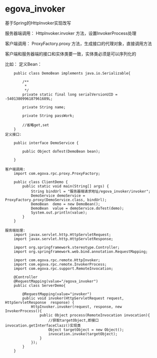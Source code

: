 # egova_invoker

基于Spring的HttpInvoker实现改写

服务器端调用：
	HttpInvoker.invoker 方法，设置InvokerProcess处理
	
客户端调用：
	ProxyFactory.proxy 方法，生成接口的代理对象，直接调用方法
	
客户端和服务器端的接口和实体类要一致，实体类必须是可以序列化的

比如：
	定义Bean：
	

		public class DemoBean implements java.io.Serializable{
		
			/**
			 * 
			 */
			private static final long serialVersionUID = -5401380996187961689L;
		
			private String name;
			
			private String passWork;
			
			//省略get,set
		}
	定义接口:
		
		public interface DemoService {
		
			public Object doTest(DemoBean bean);
			
		}
		
	客户端调用:
		import com.egova.rpc.proxy.ProxyFactory;

		public class ClientDemo {
			public static void main(String[] args) {
				String bindUrl = "服务器端请求地址/egova_invoker/invoker";
				DemoService demoService = ProxyFactory.proxy(DemoService.class, bindUrl);
				DemoBean  demo = new DemoBean();
				DemoBean  value = demoService.doTest(demo);
				System.out.println(value);
			}
		}
		
	服务端处理:
		import javax.servlet.http.HttpServletRequest;
		import javax.servlet.http.HttpServletResponse;
		
		import org.springframework.stereotype.Controller;
		import org.springframework.web.bind.annotation.RequestMapping;
		
		import com.egova.rpc.remote.HttpInvoker;
		import com.egova.rpc.remote.InvokerProcess;
		import com.egova.rpc.support.RemoteInvocation;
		
		@Controller
		@RequestMapping(value="/egova_invoker")
		public class ServerDemo{
			
			@RequestMapping(value="invoker")
			public void invoker(HttpServletRequest request, HttpServletResponse  response) {
				HttpInvoker.invoker(request, response, new InvokerProcess(){
					public Object process(RemoteInvocation invocation){
						//获取targetObject,即接口invocation.getInterfaceClazz()实现类
						Object targetObject = new Object();
						invocation.invoke(targetObject);
					}
				});
			}
		}

